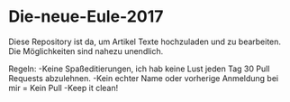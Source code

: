 # Die-neue-Eule-2017
Diese Repository ist da, um Artikel Texte hochzuladen und zu bearbeiten.
Die Möglichkeiten sind nahezu unendlich.

Regeln:
-Keine Spaßeditierungen, ich hab keine Lust jeden Tag 30 Pull Requests abzulehnen.
-Kein echter Name oder vorherige Anmeldung bei mir = Kein Pull
-Keep it clean!
